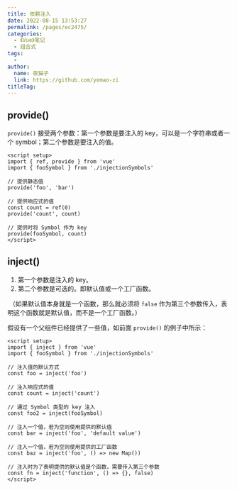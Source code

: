 ```yaml
---
title: 依赖注入
date: 2022-08-15 13:53:27
permalink: /pages/ec2475/
categories:
  - 《Vue》笔记
  - 组合式
tags:
  - 
author: 
  name: 夜猫子
  link: https://github.com/yemao-zi
titleTag: 
---
```

## provide()

`provide()` 接受两个参数：第一个参数是要注入的 key，可以是一个字符串或者一个 symbol；第二个参数是要注入的值。

```vue
<script setup>
import { ref, provide } from 'vue'
import { fooSymbol } from './injectionSymbols'

// 提供静态值
provide('foo', 'bar')

// 提供响应式的值
const count = ref(0)
provide('count', count)

// 提供时将 Symbol 作为 key
provide(fooSymbol, count)
</script>
```

## inject()

1. 第一个参数是注入的 key。
2. 第二个参数是可选的。即默认值或一个工厂函数。

​	（如果默认值本身就是一个函数，那么就必须将 `false` 作为第三个参数传入，表明这个函数就是默认值，而不是一个工厂函数。）

假设有一个父组件已经提供了一些值，如前面 `provide()` 的例子中所示：

```vue
<script setup>
import { inject } from 'vue'
import { fooSymbol } from './injectionSymbols'

// 注入值的默认方式
const foo = inject('foo')

// 注入响应式的值
const count = inject('count')

// 通过 Symbol 类型的 key 注入
const foo2 = inject(fooSymbol)

// 注入一个值，若为空则使用提供的默认值
const bar = inject('foo', 'default value')

// 注入一个值，若为空则使用提供的工厂函数
const baz = inject('foo', () => new Map())

// 注入时为了表明提供的默认值是个函数，需要传入第三个参数
const fn = inject('function', () => {}, false)
</script>
```